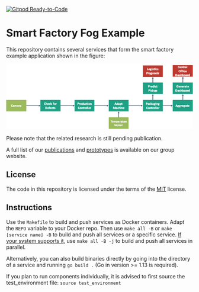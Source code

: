 [![Gitpod Ready-to-Code](https://img.shields.io/badge/Gitpod-ready--to--code-blue?logo=gitpod)](https://gitpod.io/#https://github.com/OpenFogStack/smart-factory-fog-example)

# Smart Factory Fog Example

This repository contains several services that form the smart factory example application shown in the figure:

![](./application.png)

Please note that the related research is still pending publication.

A full list of our [publications](https://www.mcc.tu-berlin.de/menue/forschung/publikationen/parameter/en/) and [prototypes](https://www.mcc.tu-berlin.de/menue/forschung/prototypes/parameter/en/) is available on our group website.

## License

The code in this repository is licensed under the terms of the [MIT](./LICENSE) license.

## Instructions

Use the `Makefile` to build and push services as Docker containers.
Adapt the `REPO` variable to your Docker repo.
Then use `make all -B` or `make [service name] -B` to build and push all services or a specific service.
[If your system supports it](https://www.gnu.org/software/make/manual/html_node/Parallel.html), use `make all -B -j` to build and push all services in parallel.

Alternatively, you can also build binaries directly by going into the directory of a service and running `go build .` (Go in version >= 1.13 is required).

If you plan to run components individually, it is advised to first source the test_environment file: `source test_environment`
